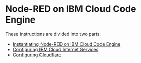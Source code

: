 # Node-RED on IBM Cloud Code Engine
These instructions are divided into two parts:
- [Instantiating Node-RED on IBM Cloud Code Engine](CE.md)
- [Configuring IBM Cloud Internet Services](DNS.md)
- [Configuring Cloudflare](CF.md)
